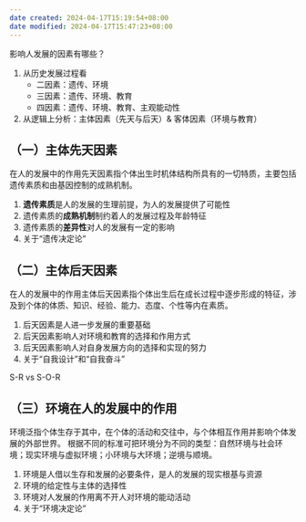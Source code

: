 ```yaml
---
date created: 2024-04-17T15:19:54+08:00
date modified: 2024-04-17T15:47:23+08:00
---
```

影响人发展的因素有哪些？
1. 从历史发展过程看
	- 二因素：遗传、环境
	- 三因素：遗传、环境、教育
	- 四因素：遗传、环境、教育、主观能动性
2. 从逻辑上分析：主体因素（先天与后天）& 客体因素（环境与教育）

## （一）主体先天因素

在人的发展中的作用先天因素指个体出生时机体结构所具有的一切特质，主要包括遗传素质和由基因控制的成熟机制。
1. **遗传素质**是人的发展的生理前提，为人的发展提供了可能性 
2. 遗传素质的**成熟机制**制约着人的发展过程及年龄特征
3. 遗传素质的**差异性**对人的发展有一定的影响
4. 关于“遗传决定论”

## （二）主体后天因素

在人的发展中的作用主体后天因素指个体出生后在成长过程中逐步形成的特征，涉及到个体的体质、知识、经验、能力、态度、个性等内在素质。
1. 后天因素是人进一步发展的重要基础
2. 后天因素影响人对环境和教育的选择和作用方式
3. 后天因素影响人对自身发展方向的选择和实现的努力
4. 关于“自我设计”和“自我奋斗”

S-R vs S-O-R

## （三）环境在人的发展中的作用

环境泛指个体生存于其中，在个体的活动和交往中，与个体相互作用并影响个体发展的外部世界。
根据不同的标准可把环境分为不同的类型：自然环境与社会环境；现实环境与虚拟环境；小环境与大环境；逆境与顺境。
1. 环境是人借以生存和发展的必要条件，是人的发展的现实根基与资源
2. 环境的给定性与主体的选择性  
3. 环境对人发展的作用离不开人对环境的能动活动
4. 关于“环境决定论”